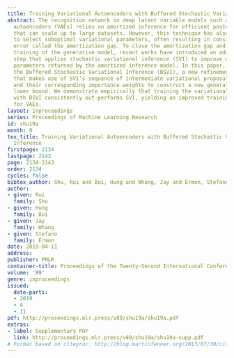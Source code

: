 ```yaml
---
title: Training Variational Autoencoders with Buffered Stochastic Variational Inference
abstract: The recognition network in deep latent variable models such as variational
  autoencoders (VAEs) relies on amortized inference for efficient posterior approximation
  that can scale up to large datasets. However, this technique has also been demonstrated
  to select suboptimal variational parameters, often resulting in considerable additional
  error called the amortization gap. To close the amortization gap and improve the
  training of the generative model, recent works have introduced an additional refinement
  step that applies stochastic variational inference (SVI) to improve upon the variational
  parameters returned by the amortized inference model. In this paper, we propose
  the Buffered Stochastic Variational Inference (BSVI), a new refinement procedure
  that makes use of SVI’s sequence of intermediate variational proposal distributions
  and their corresponding importance weights to construct a new generalized importance-weighted
  lower bound. We demonstrate empirically that training the variational autoencoders
  with BSVI consistently out-performs SVI, yielding an improved training procedure
  for VAEs.
layout: inproceedings
series: Proceedings of Machine Learning Research
id: shu19a
month: 0
tex_title: Training Variational Autoencoders with Buffered Stochastic Variational
  Inference
firstpage: 2134
lastpage: 2143
page: 2134-2143
order: 2134
cycles: false
bibtex_author: Shu, Rui and Bui, Hung and Whang, Jay and Ermon, Stefano
author:
- given: Rui
  family: Shu
- given: Hung
  family: Bui
- given: Jay
  family: Whang
- given: Stefano
  family: Ermon
date: 2019-04-11
address: 
publisher: PMLR
container-title: Proceedings of the Twenty-Second International Conference on Artificial Intelligence and Statistics
volume: '89'
genre: inproceedings
issued:
  date-parts:
  - 2019
  - 4
  - 11
pdf: http://proceedings.mlr.press/v89/shu19a/shu19a.pdf
extras:
- label: Supplementary PDF
  link: http://proceedings.mlr.press/v89/shu19a/shu19a-supp.pdf
# Format based on citeproc: http://blog.martinfenner.org/2013/07/30/citeproc-yaml-for-bibliographies/
---
```

